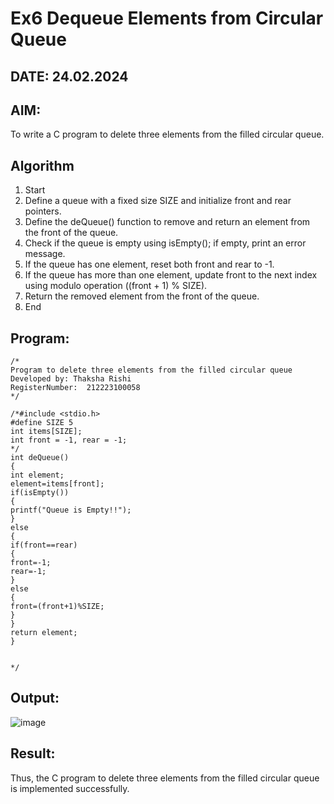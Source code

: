 # Ex6 Dequeue Elements from Circular Queue
## DATE: 24.02.2024
## AIM:
To write a C program to delete three elements from the filled circular queue.

## Algorithm
1. Start
2. Define a queue with a fixed size SIZE and initialize front and rear pointers.
3. Define the deQueue() function to remove and return an element from the front of the queue.
4. Check if the queue is empty using isEmpty(); if empty, print an error message.
5. If the queue has one element, reset both front and rear to -1.
6. If the queue has more than one element, update front to the next index using modulo operation ((front + 1) % SIZE).
7. Return the removed element from the front of the queue.
8. End 

## Program:
```
/*
Program to delete three elements from the filled circular queue
Developed by: Thaksha Rishi
RegisterNumber:  212223100058
*/

/*#include <stdio.h> 
#define SIZE 5 
int items[SIZE]; 
int front = -1, rear = -1; 
*/ 
int deQueue() 
{ 
int element; 
element=items[front]; 
if(isEmpty()) 
{ 
printf("Queue is Empty!!"); 
} 
else 
{ 
if(front==rear) 
{ 
front=-1; 
rear=-1; 
}
else 
{ 
front=(front+1)%SIZE; 
} 
} 
return element; 
}
 

*/
```

## Output:

![image](https://github.com/user-attachments/assets/5c113709-0f88-4b91-a227-1275a8068f1c)



## Result:
Thus, the C program to delete three elements from the filled circular queue is implemented successfully.
